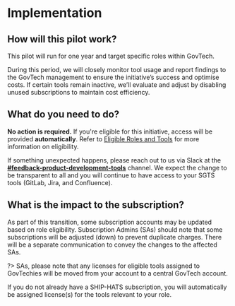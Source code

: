 # Implementation

## How will this pilot work?

This pilot will run for one year and target specific roles within GovTech. 

During this period, we will closely monitor tool usage and report findings to the GovTech management to ensure the initiative’s success and optimise costs. If certain tools remain inactive, we’ll evaluate and adjust by disabling unused subscriptions to maintain cost efficiency.

<!-- ![implem](/assets/implementation.png) -->


## What do you need to do?

**No action is required.** If you're eligible for this initiative, access will be provided **automatically**. Refer to [Eligible Roles and Tools](/eligibility.md) for more information on eligibility.

If something unexpected happens, please reach out to us via Slack at the [**#feedback-product-development-tools**](https://govtech.enterprise.slack.com/archives/C07UF60HY9Y) channel. We expect the change to be transparent to all and you will continue to have access to your SGTS tools (GitLab, Jira, and Confluence).

## What is the impact to the subscription? 

As part of this transition, some subscription accounts may be updated based on role eligibility. Subscription Admins (SAs) should note that some subscriptions will be adjusted (down) to prevent duplicate charges. There will be a separate communication to convey the changes to the affected SAs.

?> SAs, please note that any licenses for eligible tools assigned to GovTechies will be moved from your account to a central GovTech  account.

If you do not already have a SHIP-HATS subscription, you will automatically be assigned license(s) for the tools relevant to your role.


